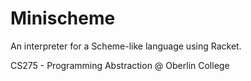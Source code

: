 # Minischeme

An interpreter for a Scheme-like language using Racket.

CS275 - Programming Abstraction @ Oberlin College
